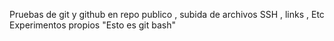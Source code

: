 Pruebas de git y github en repo publico ,
subida de archivos SSH , links , Etc Experimentos propios
"Esto es git bash"


